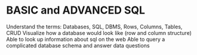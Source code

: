 # BASIC and ADVANCED SQL
Understand the terms: Databases, SQL, DBMS, Rows, Columns, Tables, CRUD
Visualize how a database would look like (row and column structure)
Able to look up information about sql on the web
Able to query a complicated database schema and answer data questions
